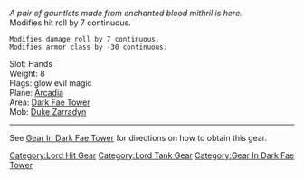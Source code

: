 *A pair of gauntlets made from enchanted blood mithril is here.*  
Modifies hit roll by 7 continuous.

`Modifies damage roll by 7 continuous.`  
`Modifies armor class by -30 continuous.`

Slot: Hands  
Weight: 8  
Flags: glow evil magic  
Plane: [Arcadia](:Category:Arcadia "wikilink")  
Area: [Dark Fae Tower](:Category:Dark_Fae_Tower "wikilink")  
Mob: [Duke Zarradyn](Duke_Zarradyn "wikilink")  

------------------------------------------------------------------------

See [Gear In Dark Fae
Tower](:Category:Gear_In_Dark_Fae_Tower "wikilink") for directions on
how to obtain this gear.

[Category:Lord Hit Gear](Category:Lord_Hit_Gear "wikilink")
[Category:Lord Tank Gear](Category:Lord_Tank_Gear "wikilink")
[Category:Gear In Dark Fae
Tower](Category:Gear_In_Dark_Fae_Tower "wikilink")
